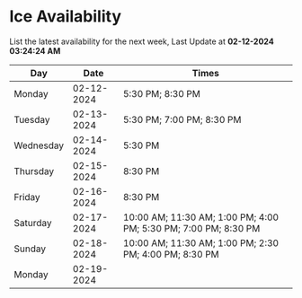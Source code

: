 # Ice Availability

List the latest availability for the next week, Last Update at **02-12-2024 03:24:24 AM**

| Day         | Date        | Times       |
| ----------- | ----------- | ----------- |
|Monday|02-12-2024|5:30 PM; 8:30 PM|
|Tuesday|02-13-2024|5:30 PM; 7:00 PM; 8:30 PM|
|Wednesday|02-14-2024|5:30 PM|
|Thursday|02-15-2024|8:30 PM|
|Friday|02-16-2024|8:30 PM|
|Saturday|02-17-2024|10:00 AM; 11:30 AM; 1:00 PM; 4:00 PM; 5:30 PM; 7:00 PM; 8:30 PM|
|Sunday|02-18-2024|10:00 AM; 11:30 AM; 1:00 PM; 2:30 PM; 4:00 PM; 8:30 PM|
|Monday|02-19-2024||
